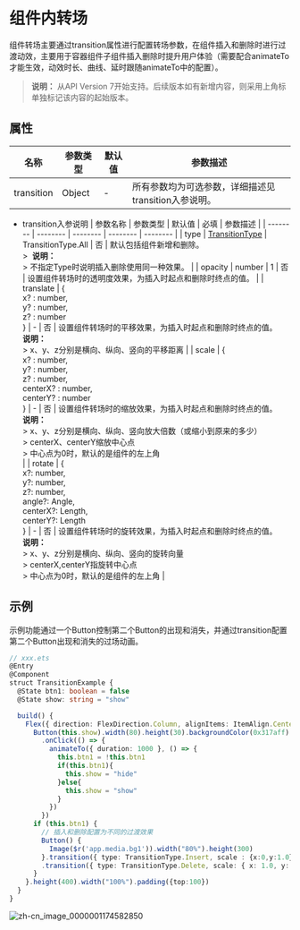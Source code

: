 # 组件内转场

组件转场主要通过transition属性进行配置转场参数，在组件插入和删除时进行过渡动效，主要用于容器组件子组件插入删除时提升用户体验（需要配合animateTo才能生效，动效时长、曲线、延时跟随animateTo中的配置）。

>  **说明：**
> 从API Version 7开始支持。后续版本如有新增内容，则采用上角标单独标记该内容的起始版本。


## 属性


| 名称 | 参数类型 | 默认值 | 参数描述 |
| -------- | -------- | -------- | -------- |
| transition | Object | - | 所有参数均为可选参数，详细描述见transition入参说明。 |

- transition入参说明
  | 参数名称 | 参数类型 | 默认值 | 必填 | 参数描述 |
  | -------- | -------- | -------- | -------- | -------- |
  | type | [TransitionType](ts-appendix-enums.md#transitiontype)  | TransitionType.All | 否 | 默认包括组件新增和删除。<br/>>&nbsp;&nbsp;**说明：**<br/>>&nbsp;不指定Type时说明插入删除使用同一种效果。 |
  | opacity | number | 1 | 否 | 设置组件转场时的透明度效果，为插入时起点和删除时终点的值。 |
  | translate | {<br/>x?&nbsp;:&nbsp;number,<br/>y?&nbsp;:&nbsp;number,<br/>z?&nbsp;:&nbsp;number<br/>} | - | 否 | 设置组件转场时的平移效果，为插入时起点和删除时终点的值。<br/>**说明：**<br/>>&nbsp;x、y、z分别是横向、纵向、竖向的平移距离 |
  | scale | {<br/>x?&nbsp;:&nbsp;number,<br/>y?&nbsp;:&nbsp;number,<br/>z?&nbsp;:&nbsp;number,<br/>centerX?&nbsp;:&nbsp;number,<br/>centerY?&nbsp;:&nbsp;number<br/>} | - | 否 | 设置组件转场时的缩放效果，为插入时起点和删除时终点的值。<br/>**说明：**<br/>>&nbsp;x、y、z分别是横向、纵向、竖向放大倍数（或缩小到原来的多少）<br/>>&nbsp;centerX、centerY缩放中心点<br/>>&nbsp;中心点为0时，默认的是组件的左上角<br/> |
  | rotate | {<br/>x?:&nbsp;number,<br/>y?:&nbsp;number,<br/>z?:&nbsp;number,<br/>angle?:&nbsp;Angle,<br/>centerX?:&nbsp;Length,<br/>centerY?:&nbsp;Length<br/>} | - | 否 | 设置组件转场时的旋转效果，为插入时起点和删除时终点的值。<br/>**说明：**<br/>>&nbsp;x、y、z分别是横向、纵向、竖向的旋转向量<br/>>&nbsp;centerX,centerY指旋转中心点<br/>>&nbsp;中心点为0时，默认的是组件的左上角 |


## 示例

示例功能通过一个Button控制第二个Button的出现和消失，并通过transition配置第二个Button出现和消失的过场动画。

```ts
// xxx.ets
@Entry
@Component
struct TransitionExample {
  @State btn1: boolean = false
  @State show: string = "show"

  build() {
    Flex({ direction: FlexDirection.Column, alignItems: ItemAlign.Center,}) {
      Button(this.show).width(80).height(30).backgroundColor(0x317aff).margin({bottom:50})
        .onClick(() => {
          animateTo({ duration: 1000 }, () => {
            this.btn1 = !this.btn1
            if(this.btn1){
              this.show = "hide"
            }else{
              this.show = "show"
            }
          })
        })
      if (this.btn1) {
        // 插入和删除配置为不同的过渡效果
        Button() {
          Image($r('app.media.bg1')).width("80%").height(300)
        }.transition({ type: TransitionType.Insert, scale : {x:0,y:1.0} })
        .transition({ type: TransitionType.Delete, scale: { x: 1.0, y: 0.0 } })
      }
    }.height(400).width("100%").padding({top:100})
  }
}
```

![zh-cn_image_0000001174582850](figures/zh-cn_image_0000001174582850.gif)
